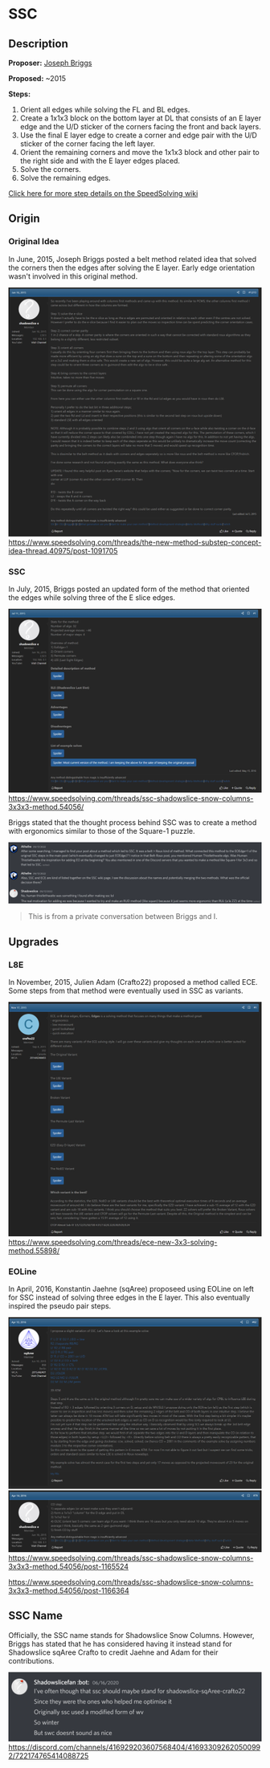 # SSC

## Description

**Proposer:** [Joseph Briggs](CubingContributors/MethodDevelopers.md#briggs-joseph-shadowslice)

**Proposed:** ~2015

**Steps:**

1. Orient all edges while solving the FL and BL edges.
2. Create a 1x1x3 block on the bottom layer at DL that consists of an E layer edge and the U/D sticker of the corners facing the front and back layers.
3. Use the final E layer edge to create a corner and edge pair with the U/D sticker of the corner facing the left layer.
4. Orient the remaining corners and move the 1x1x3 block and other pair to the right side and with the E layer edges placed.
5. Solve the corners.
6. Solve the remaining edges.

[Click here for more step details on the SpeedSolving wiki](https://www.speedsolving.com/wiki/index.php/SSC)

## Origin

### Original Idea

In June, 2015, Joseph Briggs posted a belt method related idea that solved the corners then the edges after solving the E layer. Early edge orientation wasn't involved in this original method.

![](img/SSC/OriginalIdea.png)
https://www.speedsolving.com/threads/the-new-method-substep-concept-idea-thread.40975/post-1091705

### SSC

In July, 2015, Briggs posted an updated form of the method that oriented the edges while solving three of the E slice edges.

![](img/SSC/SSC1.png)
https://www.speedsolving.com/threads/ssc-shadowslice-snow-columns-3x3x3-method.54056/

Briggs stated that the thought process behind SSC was to create a method with ergonomics similar to those of the Square-1 puzzle.

![](img/SSC/ThoughtProcess.png)

>This is from a private conversation between Briggs and I.

## Upgrades

### L8E

In November, 2015, Julien Adam (Crafto22) proposed a method called ECE. Some steps from that method were eventually used in SSC as variants.

![](img/SSC/ECE.png)
https://www.speedsolving.com/threads/ece-new-3x3-solving-method.55898/

### EOLine

In April, 2016, Konstantin Jaehne (sqAree) proposeed using EOLine on left for SSC instead of solving three edges in the E layer. This also eventually inspired the pseudo pair steps.

![](img/SSC/EOLine.png)
![](img/SSC/FinalSteps.png)
https://www.speedsolving.com/threads/ssc-shadowslice-snow-columns-3x3x3-method.54056/post-1165524

https://www.speedsolving.com/threads/ssc-shadowslice-snow-columns-3x3x3-method.54056/post-1166364

## SSC Name

Officially, the SSC name stands for Shadowslice Snow Columns. However, Briggs has stated that he has considered having it instead stand for Shadowslice sqAree Crafto to credit Jaehne and Adam for their contributions.

![](img/SSC/SSCAcronym.png)
https://discord.com/channels/416929203607568404/416933092620500992/722174765414088725